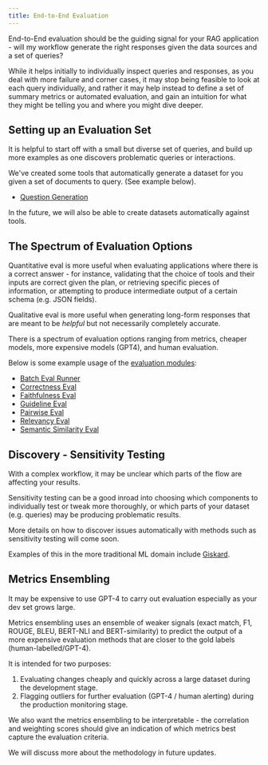 ```yaml
---
title: End-to-End Evaluation
---
```


End-to-End evaluation should be the guiding signal for your RAG application - will my workflow generate the right responses given the data sources and a set of queries?

While it helps initially to individually inspect queries and responses, as you deal with more failure and corner cases, it may stop being feasible to look at each query individually, and rather it may help instead to define a set of summary metrics or automated evaluation, and gain an intuition for what they might be telling you and where you might dive deeper.

## Setting up an Evaluation Set

It is helpful to start off with a small but diverse set of queries, and build up more examples as one discovers problematic queries or interactions.

We've created some tools that automatically generate a dataset for you given a set of documents to query. (See example below).

- [Question Generation](/python/examples/evaluation/questiongeneration)

In the future, we will also be able to create datasets automatically against tools.

## The Spectrum of Evaluation Options

Quantitative eval is more useful when evaluating applications where there is a correct answer - for instance, validating that the choice of tools and their inputs are correct given the plan, or retrieving specific pieces of information, or attempting to produce intermediate output of a certain schema (e.g. JSON fields).

Qualitative eval is more useful when generating long-form responses that are meant to be _helpful_ but not necessarily completely accurate.

There is a spectrum of evaluation options ranging from metrics, cheaper models, more expensive models (GPT4), and human evaluation.

Below is some example usage of the [evaluation modules](/python/framework/optimizing/evaluation/evaluation):

- [Batch Eval Runner](/python/examples/evaluation/batch_eval)
- [Correctness Eval](/python/examples/evaluation/correctness_eval)
- [Faithfulness Eval](/python/examples/evaluation/faithfulness_eval)
- [Guideline Eval](/python/examples/evaluation/guideline_eval)
- [Pairwise Eval](/python/examples/evaluation/pairwise_eval)
- [Relevancy Eval](/python/examples/evaluation/relevancy_eval)
- [Semantic Similarity Eval](/python/examples/evaluation/semantic_similarity_eval)

## Discovery - Sensitivity Testing

With a complex workflow, it may be unclear which parts of the flow are affecting your results.

Sensitivity testing can be a good inroad into choosing which components to individually test or tweak more thoroughly, or which parts of your dataset (e.g. queries) may be producing problematic results.

More details on how to discover issues automatically with methods such as sensitivity testing will come soon.

Examples of this in the more traditional ML domain include [Giskard](https://docs.giskard.ai/en/latest/getting-started/quickstart.html).

## Metrics Ensembling

It may be expensive to use GPT-4 to carry out evaluation especially as your dev set grows large.

Metrics ensembling uses an ensemble of weaker signals (exact match, F1, ROUGE, BLEU, BERT-NLI and BERT-similarity) to predict the output of a more expensive evaluation methods that are closer to the gold labels (human-labelled/GPT-4).

It is intended for two purposes:

1. Evaluating changes cheaply and quickly across a large dataset during the development stage.
2. Flagging outliers for further evaluation (GPT-4 / human alerting) during the production monitoring stage.

We also want the metrics ensembling to be interpretable - the correlation and weighting scores should give an indication of which metrics best capture the evaluation criteria.

We will discuss more about the methodology in future updates.
